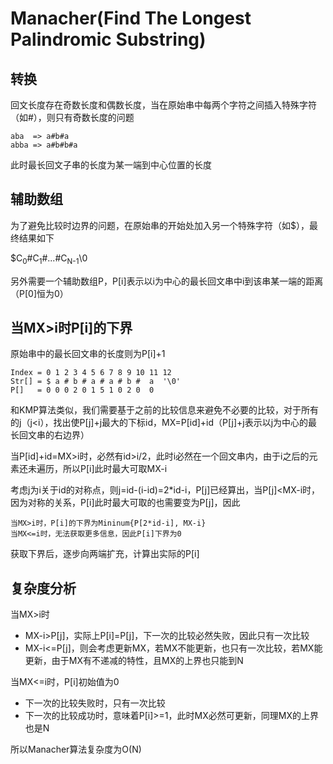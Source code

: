 # Manacher(Find The Longest Palindromic Substring)
## 转换
回文长度存在奇数长度和偶数长度，当在原始串中每两个字符之间插入特殊字符（如#），则只有奇数长度的问题

    aba  => a#b#a
    abba => a#b#b#a
此时最长回文子串的长度为某一端到中心位置的长度
## 辅助数组
为了避免比较时边界的问题，在原始串的开始处加入另一个特殊字符（如$），最终结果如下

$C<sub>0</sub>#C<sub>1</sub>#...#C<sub>N-1</sub>\0

另外需要一个辅助数组P，P[i]表示以i为中心的最长回文串中i到该串某一端的距离（P[0]恒为0）
## 当MX>i时P[i]的下界
原始串中的最长回文串的长度则为P[i]+1

    Index = 0 1 2 3 4 5 6 7 8 9 10 11 12
    Str[] = $ a # b # a # a # b #  a  '\0'
    P[]   = 0 0 0 2 0 1 5 1 0 2 0  0
和KMP算法类似，我们需要基于之前的比较信息来避免不必要的比较，对于所有的j（j<i），找出使P[j]+j最大的下标id，MX=P[id]+id（P[j]+j表示以j为中心的最长回文串的右边界）

当P[id]+id=MX>i时，必然有id>i/2，此时i必然在一个回文串内，由于i之后的元素还未遍历，所以P[i]此时最大可取MX-i

考虑j为i关于id的对称点，则j=id-(i-id)=2*id-i，P[j]已经算出，当P[j]<MX-i时，因为对称的关系，P[i]此时最大可取的也需要变为P[j]，因此

    当MX>i时，P[i]的下界为Mininum{P[2*id-i], MX-i}
    当MX<=i时，无法获取更多信息，因此P[i]下界为0
获取下界后，逐步向两端扩充，计算出实际的P[i]
## 复杂度分析
当MX>i时

* MX-i>P[j]，实际上P[i]=P[j]，下一次的比较必然失败，因此只有一次比较
* MX-i<=P[j]，则会考虑更新MX，若MX不能更新，也只有一次比较，若MX能更新，由于MX有不递减的特性，且MX的上界也只能到N

当MX<=i时，P[i]初始值为0

* 下一次的比较失败时，只有一次比较
* 下一次的比较成功时，意味着P[i]>=1，此时MX必然可更新，同理MX的上界也是N

所以Manacher算法复杂度为O(N)
